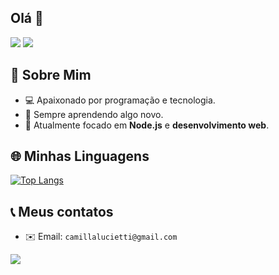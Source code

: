 ## Olá 👋

<img src='https://media.tenor.com/EAfLAcI9t5EAAAAi/kawaii-heart.gif'> <img src='https://media.tenor.com/EAfLAcI9t5EAAAAi/kawaii-heart.gif'>

## 🚀 Sobre Mim  
- 💻 Apaixonado por programação e tecnologia.  
- 🌱 Sempre aprendendo algo novo.  
- 🎯 Atualmente focado em **Node.js** e **desenvolvimento web**.  

## 🌐 Minhas Linguagens  
[![Top Langs](https://github-readme-stats.vercel.app/api/top-langs/?username=seu_usuario&layout=compact&theme=radical)](https://github.com/anuraghazra/github-readme-stats)

## 📞 Meus contatos
- ✉️ Email: `camillalucietti@gmail.com`  
<img src="https://camo.githubusercontent.com/7fee771b415a6f144501304c2c4074aa62a0dd96ddc0f8c0aafd95ac0af584c1/68747470733a2f2f696d672e736869656c64732e696f2f62616467652f2d4c696e6b6564496e2d2532333030373742353f7374796c653d666f722d7468652d6261646765266c6f676f3d6c696e6b6564696e266c6f676f436f6c6f723d7768697465" data-canonical-src="https://img.shields.io/badge/-LinkedIn-%230077B5?style=for-the-badge&amp;logo=linkedin&amp;logoColor=white" style="max-width: 100%;">



